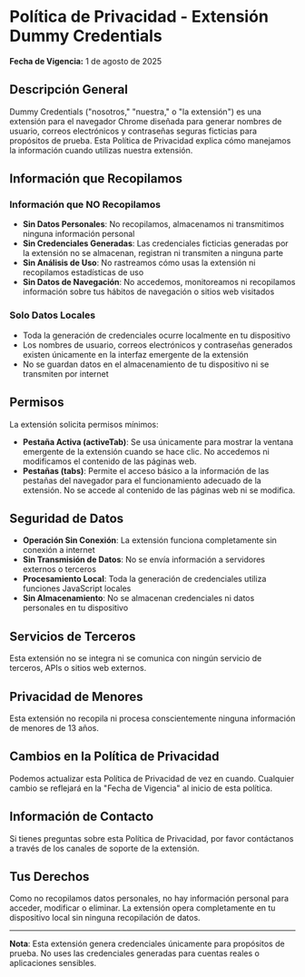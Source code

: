 # Política de Privacidad - Extensión Dummy Credentials

**Fecha de Vigencia:** 1 de agosto de 2025

## Descripción General

Dummy Credentials ("nosotros," "nuestra," o "la extensión") es una extensión para el navegador Chrome diseñada para generar nombres de usuario, correos electrónicos y contraseñas seguras ficticias para propósitos de prueba. Esta Política de Privacidad explica cómo manejamos la información cuando utilizas nuestra extensión.

## Información que Recopilamos

### Información que NO Recopilamos
- **Sin Datos Personales**: No recopilamos, almacenamos ni transmitimos ninguna información personal
- **Sin Credenciales Generadas**: Las credenciales ficticias generadas por la extensión no se almacenan, registran ni transmiten a ninguna parte
- **Sin Análisis de Uso**: No rastreamos cómo usas la extensión ni recopilamos estadísticas de uso
- **Sin Datos de Navegación**: No accedemos, monitoreamos ni recopilamos información sobre tus hábitos de navegación o sitios web visitados

### Solo Datos Locales
- Toda la generación de credenciales ocurre localmente en tu dispositivo
- Los nombres de usuario, correos electrónicos y contraseñas generados existen únicamente en la interfaz emergente de la extensión
- No se guardan datos en el almacenamiento de tu dispositivo ni se transmiten por internet

## Permisos

La extensión solicita permisos mínimos:
- **Pestaña Activa (activeTab)**: Se usa únicamente para mostrar la ventana emergente de la extensión cuando se hace clic. No accedemos ni modificamos el contenido de las páginas web.
- **Pestañas (tabs)**: Permite el acceso básico a la información de las pestañas del navegador para el funcionamiento adecuado de la extensión. No se accede al contenido de las páginas web ni se modifica.

## Seguridad de Datos

- **Operación Sin Conexión**: La extensión funciona completamente sin conexión a internet
- **Sin Transmisión de Datos**: No se envía información a servidores externos o terceros
- **Procesamiento Local**: Toda la generación de credenciales utiliza funciones JavaScript locales
- **Sin Almacenamiento**: No se almacenan credenciales ni datos personales en tu dispositivo

## Servicios de Terceros

Esta extensión no se integra ni se comunica con ningún servicio de terceros, APIs o sitios web externos.

## Privacidad de Menores

Esta extensión no recopila ni procesa conscientemente ninguna información de menores de 13 años.

## Cambios en la Política de Privacidad

Podemos actualizar esta Política de Privacidad de vez en cuando. Cualquier cambio se reflejará en la "Fecha de Vigencia" al inicio de esta política.

## Información de Contacto

Si tienes preguntas sobre esta Política de Privacidad, por favor contáctanos a través de los canales de soporte de la extensión.

## Tus Derechos

Como no recopilamos datos personales, no hay información personal para acceder, modificar o eliminar. La extensión opera completamente en tu dispositivo local sin ninguna recopilación de datos.

---

**Nota**: Esta extensión genera credenciales únicamente para propósitos de prueba. No uses las credenciales generadas para cuentas reales o aplicaciones sensibles.